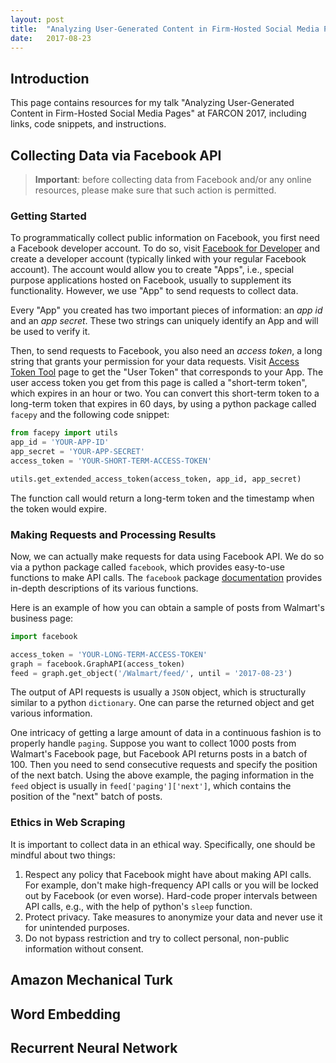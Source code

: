 ```yaml
---
layout: post
title:  "Analyzing User-Generated Content in Firm-Hosted Social Media Pages"
date:   2017-08-23
---
```


## Introduction

This page contains resources for my talk "Analyzing User-Generated Content in Firm-Hosted Social Media Pages" at FARCON 2017, including links, code snippets, and instructions.

## Collecting Data via Facebook API

> **Important**: before collecting data from Facebook and/or any online resources, please make sure that such action is permitted.

### Getting Started

To programmatically collect public information on Facebook, you first need a Facebook developer account. To do so, visit [Facebook for Developer](https://developers.facebook.com/) and create a developer account (typically linked with your regular Facebook account). The account would allow you to create "Apps", i.e., special purpose applications hosted on Facebook, usually to supplement its functionality. However, we use "App" to send requests to collect data.

Every "App" you created has two important pieces of information: an _app id_ and an _app secret_. These two strings can uniquely identify an App and will be used to verify it.

Then, to send requests to Facebook, you also need an _access token_, a long string that grants your permission for your data requests. Visit [Access Token Tool](https://developers.facebook.com/tools/accesstoken/) page to get the "User Token" that corresponds to your App. The user access token you get from this page is called a "short-term token", which expires in an hour or two. You can convert this short-term token to a long-term token that expires in 60 days, by using a python package called `facepy` and the following code snippet:

```python
from facepy import utils
app_id = 'YOUR-APP-ID'
app_secret = 'YOUR-APP-SECRET'
access_token = 'YOUR-SHORT-TERM-ACCESS-TOKEN'

utils.get_extended_access_token(access_token, app_id, app_secret)
```

The function call would return a long-term token and the timestamp when the token would expire.

### Making Requests and Processing Results

Now, we can actually make requests for data using Facebook API. We do so via a python package called `facebook`, which provides easy-to-use functions to make API calls. The `facebook` package [documentation](https://facebook-sdk.readthedocs.io) provides in-depth descriptions of its various functions.

Here is an example of how you can obtain a sample of posts from Walmart's business page:

```python
import facebook

access_token = 'YOUR-LONG-TERM-ACCESS-TOKEN'
graph = facebook.GraphAPI(access_token)
feed = graph.get_object('/Walmart/feed/', until = '2017-08-23')
```

The output of API requests is usually a `JSON` object, which is structurally similar to a python `dictionary`. One can parse the returned object and get various information.

One intricacy of getting a large amount of data in a continuous fashion is to properly handle `paging`. Suppose you want to collect 1000 posts from Walmart's Facebook page, but Facebook API returns posts in a batch of 100. Then you need to send consecutive requests and specify the position of the next batch. Using the above example, the paging information in the `feed` object is usually in `feed['paging']['next']`, which contains the position of the "next" batch of posts.

### Ethics in Web Scraping

It is important to collect data in an ethical way. Specifically, one should be mindful about two things:

1. Respect any policy that Facebook might have about making API calls. For example, don't make high-frequency API calls or you will be locked out by Facebook (or even worse). Hard-code proper intervals between API calls, e.g., with the help of python's `sleep` function.
2. Protect privacy. Take measures to anonymize your data and never use it for unintended purposes.
3. Do not bypass restriction and try to collect personal, non-public information without consent.

## Amazon Mechanical Turk



## Word Embedding



## Recurrent Neural Network
